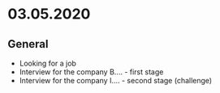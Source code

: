 # 03.05.2020

## General

- Looking for a job
- Interview for the company B.... - first stage
- Interview for the company I.... - second stage (challenge)

